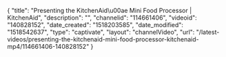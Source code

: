 {
    "title": "Presenting the KitchenAid\u00ae Mini Food Processor | KitchenAid",
    "description": "",
    "channelid": "114661406",
    "videoid": "140828152",
    "date_created": "1518203585",
    "date_modified": "1518542637",
    "type": "captivate",
    "layout": "channelVideo",
    "url": "\/latest-videos\/presenting-the-kitchenaid-mini-food-processor-kitchenaid-mp4\/114661406-140828152"
}